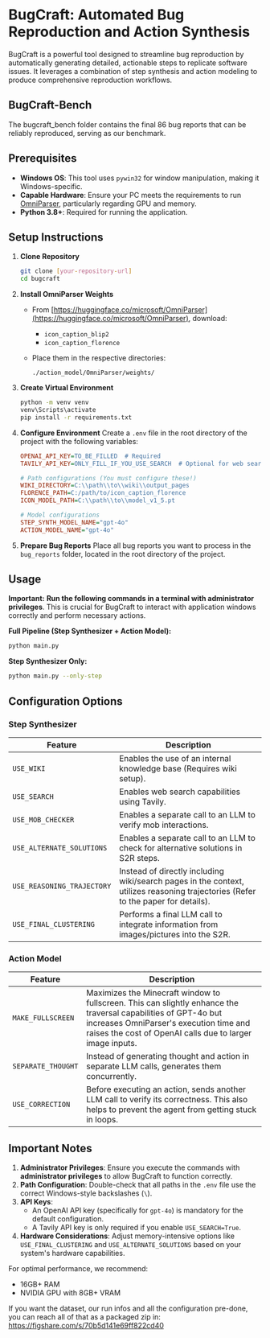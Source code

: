 # BugCraft: Automated Bug Reproduction and Action Synthesis

BugCraft is a powerful tool designed to streamline bug reproduction by automatically generating detailed, actionable steps to replicate software issues. It leverages a combination of step synthesis and action modeling to produce comprehensive reproduction workflows.

## BugCraft-Bench

The bugcraft_bench folder contains the final 86 bug reports that can be reliably reproduced, serving as our benchmark.

## Prerequisites

-   **Windows OS**: This tool uses `pywin32` for window manipulation, making it Windows-specific.
-   **Capable Hardware**: Ensure your PC meets the requirements to run [OmniParser](https://huggingface.co/microsoft/OmniParser), particularly regarding GPU and memory.
-   **Python 3.8+**: Required for running the application.

## Setup Instructions

1. **Clone Repository**

    ```bash
    git clone [your-repository-url]
    cd bugcraft
    ```
2. **Install OmniParser Weights**
    -   From [https://huggingface.co/microsoft/OmniParser](https://huggingface.co/microsoft/OmniParser), download:
        -   `icon_caption_blip2`
        -   `icon_caption_florence`
    -   Place them in the respective directories:

        ```
        ./action_model/OmniParser/weights/
        ```
3. **Create Virtual Environment**

    ```bash
    python -m venv venv
    venv\Scripts\activate
    pip install -r requirements.txt
    ```
4. **Configure Environment**
    Create a `.env` file in the root directory of the project with the following variables:

    ```ini
    OPENAI_API_KEY=TO_BE_FILLED  # Required
    TAVILY_API_KEY=ONLY_FILL_IF_YOU_USE_SEARCH  # Optional for web search

    # Path configurations (You must configure these!)
    WIKI_DIRECTORY=C:\\path\\to\\wiki\\output_pages
    FLORENCE_PATH=C:/path/to/icon_caption_florence
    ICON_MODEL_PATH=C:\\path\\to\\model_v1_5.pt

    # Model configurations
    STEP_SYNTH_MODEL_NAME="gpt-4o"
    ACTION_MODEL_NAME="gpt-4o"
    ```
5. **Prepare Bug Reports**
    Place all bug reports you want to process in the `bug_reports` folder, located in the root directory of the project.

## Usage

**Important:** **Run the following commands in a terminal with administrator privileges**. This is crucial for BugCraft to interact with application windows correctly and perform necessary actions.

**Full Pipeline (Step Synthesizer + Action Model):**

```bash
python main.py
```

**Step Synthesizer Only:**

```bash
python main.py --only-step
```

## Configuration Options

### Step Synthesizer

| Feature                   | Description                                                                                                                      |
| ------------------------- | -------------------------------------------------------------------------------------------------------------------------------- |
| `USE_WIKI`                | Enables the use of an internal knowledge base (Requires wiki setup).                                                              |
| `USE_SEARCH`              | Enables web search capabilities using Tavily.                                                                                   |
| `USE_MOB_CHECKER`         | Enables a separate call to an LLM to verify mob interactions.                                                                   |
| `USE_ALTERNATE_SOLUTIONS` | Enables a separate call to an LLM to check for alternative solutions in S2R steps.                                               |
| `USE_REASONING_TRAJECTORY` | Instead of directly including wiki/search pages in the context, utilizes reasoning trajectories (Refer to the paper for details). |
| `USE_FINAL_CLUSTERING`    | Performs a final LLM call to integrate information from images/pictures into the S2R.                                          |

### Action Model

| Feature            | Description                                                                                                                                      |
| ------------------ | ------------------------------------------------------------------------------------------------------------------------------------------------ |
| `MAKE_FULLSCREEN`  | Maximizes the Minecraft window to fullscreen. This can slightly enhance the traversal capabilities of GPT-4o but increases OmniParser's execution time and raises the cost of OpenAI calls due to larger image inputs. |
| `SEPARATE_THOUGHT` | Instead of generating thought and action in separate LLM calls, generates them concurrently.                                                    |
| `USE_CORRECTION`   | Before executing an action, sends another LLM call to verify its correctness. This also helps to prevent the agent from getting stuck in loops. |

## Important Notes

1. **Administrator Privileges**: Ensure you execute the commands with **administrator privileges** to allow BugCraft to function correctly.
2. **Path Configuration**: Double-check that all paths in the `.env` file use the correct Windows-style backslashes (`\`).
3. **API Keys**:
    -   An OpenAI API key (specifically for `gpt-4o`) is mandatory for the default configuration.
    -   A Tavily API key is only required if you enable `USE_SEARCH=True`.
4. **Hardware Considerations**: Adjust memory-intensive options like `USE_FINAL_CLUSTERING` and `USE_ALTERNATE_SOLUTIONS` based on your system's hardware capabilities.

For optimal performance, we recommend:

-   16GB+ RAM
-   NVIDIA GPU with 8GB+ VRAM

If you want the dataset, our run infos and all the configuration pre-done, you can reach all of that as a packaged zip in: https://figshare.com/s/70b5d141e69ff822cd40
